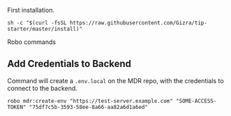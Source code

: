 First installation.

    sh -c "$(curl -fsSL https://raw.githubusercontent.com/Gizra/tip-starter/master/install)"
    
    
Robo commands

## Add Credentials to Backend 

Command will create a `.env.local` on the MDR repo, with the credentials to
connect to the backend.

    robo mdr:create-env "https://test-server.example.com" "SOME-ACCESS-TOKEN" "75df7c5b-3593-58ee-8a66-aa82a6d1a6ed"